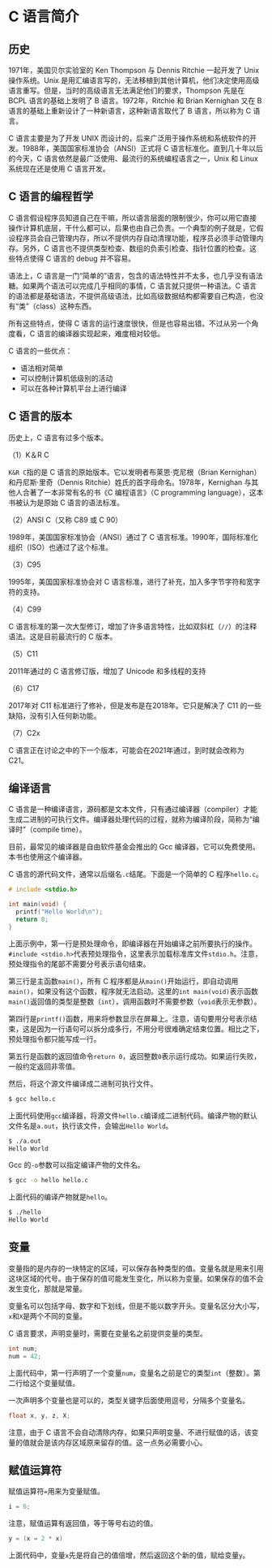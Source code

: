 # C 语言简介

## 历史

1971年，美国贝尔实验室的 Ken Thompson 与 Dennis Ritchie 一起开发了 Unix 操作系统。Unix 是用汇编语言写的，无法移植到其他计算机，他们决定使用高级语言重写。但是，当时的高级语言无法满足他们的要求，Thompson 先是在 BCPL 语言的基础上发明了 B 语言。1972年，Ritchie 和 Brian Kernighan 又在 B 语言的基础上重新设计了一种新语言，这种新语言取代了 B 语言，所以称为 C 语言。

C 语言主要是为了开发 UNIX 而设计的，后来广泛用于操作系统和系统软件的开发。1988年，美国国家标准协会（ANSI）正式将 C 语言标准化。直到几十年以后的今天，C 语言依然是最广泛使用、最流行的系统编程语言之一，Unix 和 Linux 系统现在还是使用 C 语言开发。

## C 语言的编程哲学

C 语言假设程序员知道自己在干嘛，所以语言层面的限制很少，你可以用它直接操作计算机底层，干什么都可以，后果也由自己负责。一个典型的例子就是，它假设程序员会自己管理内存，所以不提供内存自动清理功能，程序员必须手动管理内存。另外，C 语言也不提供类型检查、数组的负索引检查、指针位置的检查。这些特点使得 C 语言的 debug 并不容易。

语法上，C 语言是一门“简单的”语言，包含的语法特性并不太多，也几乎没有语法糖。如果两个语法可以完成几乎相同的事情，C 语言就只提供一种语法。C 语言的语法都是基础语法，不提供高级语法，比如高级数据结构都需要自己构造，也没有“类”（class）这种东西。

所有这些特点，使得 C 语言的运行速度很快，但是也容易出错。不过从另一个角度看，C 语言的编译器实现起来，难度相对较低。

C 语言的一些优点：

- 语法相对简单
- 可以控制计算机低级别的活动
- 可以在各种计算机平台上进行编译

## C 语言的版本

历史上，C 语言有过多个版本。

（1）K＆R C

`K&R C`指的是 C 语言的原始版本。它以发明者布莱恩·克尼根（Brian Kernighan）和丹尼斯·里奇（Dennis Ritchie）姓氏的首字母命名。1978年，Kernighan 与其他人合著了一本非常有名的书《C 编程语言》（C programming language），这本书被认为是原始 C 语言的语法标准。

（2）ANSI C（又称 C89 或 C 90）

1989年，美国国家标准协会（ANSI）通过了 C 语言标准。1990年，国际标准化组织（ISO）也通过了这个标准。

（3）C95

1995年，美国国家标准协会对 C 语言标准，进行了补充，加入多字节字符和宽字符的支持。

（4）C99

C 语言标准的第一次大型修订，增加了许多语言特性，比如双斜杠（`//`）的注释语法。这是目前最流行的 C 版本。

（5）C11

2011年通过的 C 语言修订版，增加了 Unicode 和多线程的支持

（6）C17

2017年对 C11 标准进行了修补，但是发布是在2018年。它只是解决了 C11 的一些缺陷，没有引入任何新功能。

（7）C2x

C 语言正在讨论之中的下一个版本，可能会在2021年通过，到时就会改称为 C21。

## 编译语言

C 语言是一种编译语言，源码都是文本文件，只有通过编译器（compiler）才能生成二进制的可执行文件。编译器处理代码的过程，就称为编译阶段，简称为“编译时”（compile time）。

目前，最常见的编译器是自由软件基金会推出的 Gcc 编译器，它可以免费使用。本书也使用这个编译器。

C 语言的源代码文件，通常以后缀名`.c`结尾。下面是一个简单的 C 程序`hello.c`。

```c
# include <stdio.h>

int main(void) {
  printf("Hello World\n");
  return 0;
}
```

上面示例中，第一行是预处理命令，即编译器在开始编译之前所要执行的操作。`#include <stdio.h>`代表预处理指令，这里表示加载标准库文件`stdio.h`。注意，预处理指令的尾部不需要分号表示语句结束。

第三行是主函数`main()`，所有 C 程序都是从`main()`开始运行，即自动调用`main()`，如果没有这个函数，程序就无法启动。这里的`int main(void)`表示函数`main()`返回值的类型是整数（`int`），调用函数时不需要参数（`void`表示无参数）。

第四行是`printf()`函数，用来将参数显示在屏幕上。注意，语句要用分号表示结束，这是因为一行语句可以拆分成多行，不用分号很难确定结束位置。相比之下，预处理指令都只能写成一行。

第五行是函数的返回值命令`return 0`，返回整数`0`表示运行成功。如果运行失败，一般约定返回非零值。

然后，将这个源文件编译成二进制可执行文件。

```bash
$ gcc hello.c
```

上面代码使用`gcc`编译器，将源文件`hello.c`编译成二进制代码。编译产物的默认文件名是`a.out`，执行该文件，会输出`Hello World`。

```bash
$ ./a.out
Hello World
```

Gcc 的`-o`参数可以指定编译产物的文件名。

```bash
$ gcc -o hello hello.c
```

上面代码的编译产物就是`hello`。

```bash
$ ./hello
Hello World
```

## 变量

变量指的是内存的一块特定的区域，可以保存各种类型的值。变量名就是用来引用这块区域的代号。由于保存的值可能发生变化，所以称为变量。如果保存的值不会发生变化，那就是常量。

变量名可以包括字母、数字和下划线，但是不能以数字开头。变量名区分大小写，`x`和`X`是两个不同的变量。

C 语言要求，声明变量时，需要在变量名之前提供变量的类型。

```c
int num;
num = 42;
```

上面代码中，第一行声明了一个变量`num`，变量名之前是它的类型`int`（整数）。第二行给这个变量赋值。

一次声明多个变量也是可以的，类型关键字后面使用逗号，分隔多个变量名。

```c
float x, y, z, X;
```

注意，由于 C 语言不会自动清除内存，如果只声明变量、不进行赋值的话，该变量的值就会是该内存区域原来留存的值。这一点务必需要小心。

## 赋值运算符

赋值运算符`=`用来为变量赋值。

```c
i = 6;
```

注意，赋值运算有返回值，等于等号右边的值。

```c
y = (x = 2 * x)
```

上面代码中，变量`x`先是将自己的值倍增，然后返回这个新的值，赋给变量`y`。
